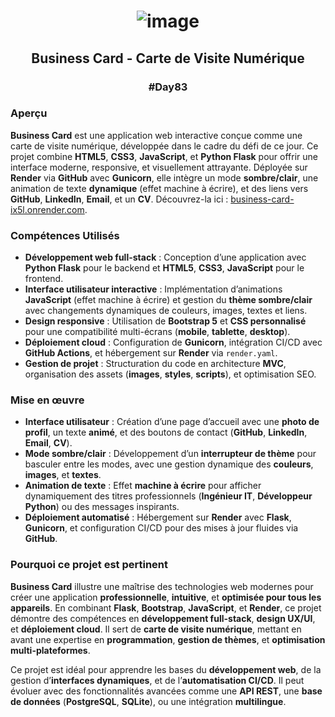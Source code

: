 # <p align="center"> ![image](https://github.com/user-attachments/assets/973b6d5f-7202-4b73-a622-498e2766e50b) </p>

## <p align="center"> Business Card - Carte de Visite Numérique </p>

### <p align="center"> #Day83 </p>

### Aperçu

**Business Card** est une application web interactive conçue comme une carte de visite numérique, développée dans le cadre du défi de ce jour. Ce projet combine **HTML5**, **CSS3**, **JavaScript**, et **Python Flask** pour offrir une interface moderne, responsive, et visuellement attrayante. Déployée sur **Render** via **GitHub** avec **Gunicorn**, elle intègre un mode **sombre/clair**, une animation de texte **dynamique** (effet machine à écrire), et des liens vers **GitHub**, **LinkedIn**, **Email**, et un **CV**. Découvrez-la ici : [business-card-ix5l.onrender.com](https://business-card-ix5l.onrender.com).

### Compétences Utilisés

- **Développement web full-stack** : Conception d’une application avec **Python Flask** pour le backend et **HTML5**, **CSS3**, **JavaScript** pour le frontend.
- **Interface utilisateur interactive** : Implémentation d’animations **JavaScript** (effet machine à écrire) et gestion du **thème sombre/clair** avec changements dynamiques de couleurs, images, textes et liens.
- **Design responsive** : Utilisation de **Bootstrap 5** et **CSS personnalisé** pour une compatibilité multi-écrans (**mobile**, **tablette**, **desktop**).
- **Déploiement cloud** : Configuration de **Gunicorn**, intégration CI/CD avec **GitHub Actions**, et hébergement sur **Render** via `render.yaml`.
- **Gestion de projet** : Structuration du code en architecture **MVC**, organisation des assets (**images**, **styles**, **scripts**), et optimisation SEO.

### Mise en œuvre

- **Interface utilisateur** : Création d’une page d’accueil avec une **photo de profil**, un texte **animé**, et des boutons de contact (**GitHub**, **LinkedIn**, **Email**, **CV**).
- **Mode sombre/clair** : Développement d’un **interrupteur de thème** pour basculer entre les modes, avec une gestion dynamique des **couleurs**, **images**, et **textes**.
- **Animation de texte** : Effet **machine à écrire** pour afficher dynamiquement des titres professionnels (**Ingénieur IT**, **Développeur Python**) ou des messages inspirants.
- **Déploiement automatisé** : Hébergement sur **Render** avec **Flask**, **Gunicorn**, et configuration CI/CD pour des mises à jour fluides via **GitHub**.

### Pourquoi ce projet est pertinent

**Business Card** illustre une maîtrise des technologies web modernes pour créer une application **professionnelle**, **intuitive**, et **optimisée pour tous les appareils**. En combinant **Flask**, **Bootstrap**, **JavaScript**, et **Render**, ce projet démontre des compétences en **développement full-stack**, **design UX/UI**, et **déploiement cloud**. Il sert de **carte de visite numérique**, mettant en avant une expertise en **programmation**, **gestion de thèmes**, et **optimisation multi-plateformes**.

Ce projet est idéal pour apprendre les bases du **développement web**, de la gestion d’**interfaces dynamiques**, et de l’**automatisation CI/CD**. Il peut évoluer avec des fonctionnalités avancées comme une **API REST**, une **base de données** (**PostgreSQL**, **SQLite**), ou une intégration **multilingue**.

